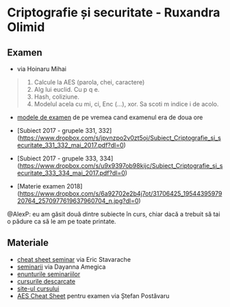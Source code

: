 # Criptografie și securitate - Ruxandra Olimid

## Examen

- via Hoinaru Mihai

> 1. Calcule la AES (parola, chei, caractere)
> 2. Alg lui euclid. Cu p q e.
> 3. Hash, coliziune.
> 4. Modelul acela cu mi, ci, Enc (...), xor. Sa scoti m indice i de acolo.

- [modele de examen](https://www.dropbox.com/s/kmridta22rlz0j9/Modele%20examen%20Cripto.zip?dl=0) de pe vremea cand examenul era de doua ore

- [Subiect 2017 - grupele 331, 332] (https://www.dropbox.com/s/jpvnzpo2v0zt5oj/Subiect_Criptografie_si_securitate_331_332_mai_2017.pdf?dl=0)
- [Subiect 2017 - grupele 333, 334] (https://www.dropbox.com/s/u9x9397ob98kijc/Subiect_Criptografie_si_securitate_333_334_mai_2017.pdf?dl=0)
- [Materie examen 2018] (https://www.dropbox.com/s/6a92702e2b4j7ot/31706425_1954439597920764_2570977619637960704_n.jpg?dl=0)


@AlexP: eu am găsit două dintre subiecte în curs, chiar dacă a trebuit să tai o pădure ca să le am pe toate printate.

## Materiale

- [cheat sheet seminar](https://www.dropbox.com/s/kkcogml0pn1njc0/seminar.pdf?dl=0) via Eric Stavarache
- [seminarii](https://www.dropbox.com/s/42c8hg3aivjzbj3/Seminarii%20Cripto%20Daya.zip?dl=0) via Dayanna Amegica
- [enunturile seminariilor](https://www.dropbox.com/s/p4jmxcyhtrmy8rq/enuturi_seminarii.zip?dl=0)
- [cursurile descarcate](https://www.dropbox.com/s/x2p2zyitgc1zfjc/cursuri_crypto.zip?dl=0)
- [site-ul cursului](http://ruxandraolimid.weebly.com/cryptography.html)
- [AES Cheat Sheet](https://www.dropbox.com/s/u4zba6qztzmmhzb/aes.docx?dl=0) pentru examen via Ștefan Postăvaru

